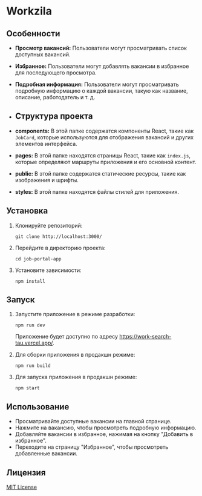 # Workzila

## Особенности

- **Просмотр вакансий:** Пользователи могут просматривать список доступных вакансий.
- **Избранное:** Пользователи могут добавлять вакансии в избранное для последующего просмотра.
- **Подробная информация:** Пользователи могут просматривать подробную информацию о каждой вакансии, такую как название, описание, работодатель и т. д.

- ## Структура проекта

- **components:** В этой папке содержатся компоненты React, такие как `JobCard`, которые используются для отображения вакансий и других элементов интерфейса.
- **pages:** В этой папке находятся страницы React, такие как `index.js`, которые определяют маршруты приложения и его основной контент.
- **public:** В этой папке содержатся статические ресурсы, такие как изображения и шрифты.
- **styles:** В этой папке находятся файлы стилей для приложения.

## Установка

1. Клонируйте репозиторий:

    ```
    git clone http://localhost:3000/
    ```

2. Перейдите в директорию проекта:

    ```
    cd job-portal-app
    ```

3. Установите зависимости:

    ```
    npm install
    ```

## Запуск

1. Запустите приложение в режиме разработки:

    ```
    npm run dev
    ```

   Приложение будет доступно по адресу https://work-search-tau.vercel.app/.

2. Для сборки приложения в продакшн режиме:

    ```
    npm run build
    ```

3. Для запуска приложения в продакшн режиме:

    ```
    npm start
    ```

## Использование

- Просматривайте доступные вакансии на главной странице.
- Нажмите на вакансию, чтобы просмотреть подробную информацию.
- Добавляйте вакансии в избранное, нажимая на кнопку "Добавить в избранное".
- Переходите на страницу "Избранное", чтобы просмотреть добавленные вакансии.

## Лицензия

[MIT License](https://opensource.org/licenses/MIT)

